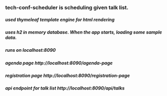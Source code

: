 ### tech-conf-scheduler is scheduling given talk list.

##### used thymeleaf template engine for html rendering
##### uses h2 in memory database. When the app starts, loading some sample data.

##### runs on localhost:8090
##### agenda page           http://localhost:8090/agenda-page
##### registration page     http://localhost:8090/registration-page
##### api endpoint for talk list  http://localhost:8090/api/talks
